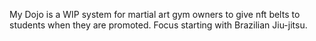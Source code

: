 My Dojo is a WIP system for martial art gym owners to give nft belts to students when they are promoted. Focus starting with Brazilian Jiu-jitsu.